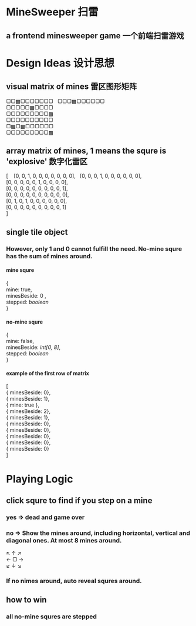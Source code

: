 # MineSweeper 扫雷
## a frontend minesweeper game 一个前端扫雷游戏

# Design Ideas 设计思想
## visual matrix of mines 雷区图形矩阵
▢▢▩▢▢▢▢▢▢▢  
▢▢▢▩▢▢▢▢▢▢  
▢▢▢▢▢▩▢▢▢▢  
▢▢▢▢▢▢▢▢▢▩  
▢▢▢▢▢▢▢▢▢▢  
▢▩▢▩▢▢▢▢▢▢  
▢▢▢▢▢▢▢▢▢▩  

## array matrix of mines, 1 means the squre is 'explosive' 数字化雷区
[  
  [0, 0, 1, 0, 0, 0, 0, 0, 0, 0],  
  [0, 0, 0, 1, 0, 0, 0, 0, 0, 0],  
  [0, 0, 0, 0, 0, 1, 0, 0, 0, 0],  
  [0, 0, 0, 0, 0, 0, 0, 0, 0, 1],  
  [0, 0, 0, 0, 0, 0, 0, 0, 0, 0],  
  [0, 1, 0, 1, 0, 0, 0, 0, 0, 0],  
  [0, 0, 0, 0, 0, 0, 0, 0, 0, 1]  
]

## single tile object
### However, only 1 and 0 cannot fulfill the need. No-mine squre has the sum of mines around.
#### mine squre
{  
mine: true,  
minesBeside: 0 <!-- optional -->,  
stepped: *boolean* <!-- optional -->  
}  
#### no-mine squre
{  
mine: false, <!-- optional -->  
minesBeside: *int[0, 8]*,  
stepped: *boolean*  
}  
#### example of the first row of matrix
[  
{ minesBeside: 0},  
{ minesBeside: 1},  
{ mine: true },  
{ minesBeside: 2},  
{ minesBeside: 1},  
{ minesBeside: 0},  
{ minesBeside: 0},  
{ minesBeside: 0},  
{ minesBeside: 0},  
{ minesBeside: 0}  
]  

# Playing Logic
## click squre to find if you step on a mine
### yes => dead and game over
### no => Show the mines around, including horizontal, vertical and diagonal ones. At most 8 mines around.
↖  ↑  ↗  
←  ▢  →  
↙  ↓  ↘  

### If no nimes around, auto reveal squres around.

## how to win
### all no-mine squres are stepped
